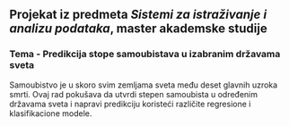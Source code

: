 ## Projekat iz predmeta _Sistemi za istraživanje i analizu podataka_, master akademske studije </br>
### Tema - Predikcija stope samoubistava u izabranim državama sveta

Samoubistvo je u skoro svim zemljama sveta među deset glavnih uzroka smrti. Ovaj rad pokušava da utvrdi stepen samoubista u određenim državama sveta i napravi predikciju koristeći različite regresione i klasifikacione modele.
